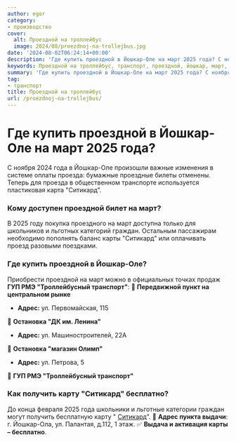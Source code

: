 ```yaml
---
author: egor
category:
- производство
cover:
  alt: Проездной на троллейбус
  image: 2024/08/proezdnoj-na-trollejbus.jpg
date: '2024-08-02T06:24:14+00:00'
description: 'Где купить проездной в Йошкар-Оле на март 2025 года? С ноября 2024 года в Йошкар-Оле произошли важные изменения в системе оплаты проезда: бумажные...'
keywords: Проездной на троллейбус, транспорт, проездной, йошкар, март, ситикард, адрес, оле, 2025, года, купить, проезда, граждан, карты, гуп, рмэ, троллейбусный
summary: 'Где купить проездной в Йошкар-Оле на март 2025 года? С ноября 2024 года в Йошкар-Оле произошли важные изменения в системе оплаты проезда: бумажные...'
tag:
- транспорт
title: Проездной на троллейбус
url: /proezdnoj-na-trollejbus/
---
```


# **Где купить проездной в Йошкар-Оле на март 2025 года?**

С ноября 2024 года в Йошкар-Оле произошли важные изменения в системе оплаты проезда: бумажные проездные билеты отменены. Теперь для проезда в общественном транспорте используется пластиковая карта "Ситикард".

### **Кому доступен проездной билет на март?**

В 2025 году покупка проездного на март доступна только для школьников и льготных категорий граждан. Остальным пассажирам необходимо пополнять баланс карты "Ситикард" или оплачивать проезд разовыми поездками.

### **Где купить проездной в Йошкар-Оле?**

Приобрести проездной на март можно в официальных точках продаж **ГУП РМЭ "Троллейбусный транспорт"**:
📍 **Передвижной пункт на центральном рынке**

- **Адрес:** ул. Первомайская, 115

📍 **Остановка "ДК им. Ленина"**

- **Адрес:** ул. Машиностроителей, 22А

📍 **Остановка "магазин Олимп"**

- **Адрес:** ул. Петрова, 5

📍 **ГУП РМЭ "Троллейбусный транспорт"**

### **Как получить карту "Ситикард" бесплатно?**

До конца февраля 2025 года школьники и льготные категории граждан могут получить бесплатную карту " [Ситикард](/sitikard/)".
📌 **Адрес пункта выдачи**: г. Йошкар-Ола, ул. Палантая, д.112, 1 этаж.
✅ **Выдача и активация карты – бесплатно**.